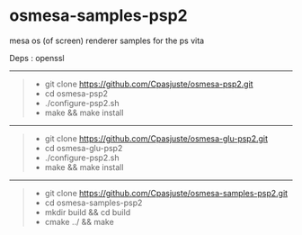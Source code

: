 # osmesa-samples-psp2
mesa os (of screen) renderer samples for the ps vita

Deps : openssl

-----

>- git clone https://github.com/Cpasjuste/osmesa-psp2.git
>- cd osmesa-psp2
>- ./configure-psp2.sh
>- make && make install

-----

>- git clone https://github.com/Cpasjuste/osmesa-glu-psp2.git
>- cd osmesa-glu-psp2
>- ./configure-psp2.sh
>- make && make install

-----

>- git clone https://github.com/Cpasjuste/osmesa-samples-psp2.git
>- cd osmesa-samples-psp2
>- mkdir build && cd build
>- cmake ../ && make
